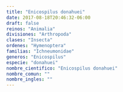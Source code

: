 ```yaml
---
title: "Enicospilus donahuei"
date: 2017-08-18T20:46:32-06:00
draft: false
reinos: "Animalia"
divisiones: "Arthropoda"
clases: "Insecta"
ordenes: "Hymenoptera"
familias: "Ichneumonidae"
generos: "Enicospilus"
especie: "donahuei"
nombre_cientifico: "Enicospilus donahuei"
nombre_comun: ""
nombre_ingles: ""
---
```

